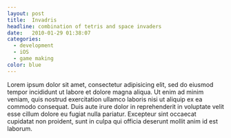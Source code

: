 ```yaml
---
layout: post
title:  Invadris
headline: combination of tetris and space invaders
date:   2010-01-29 01:38:07
categories:
  - development
  - iOS
  - game making
color: blue
---
```

Lorem ipsum dolor sit amet, consectetur adipisicing elit, sed do eiusmod tempor incididunt ut labore et dolore magna aliqua. Ut enim ad minim veniam, quis nostrud exercitation ullamco laboris nisi ut aliquip ex ea commodo consequat. Duis aute irure dolor in reprehenderit in voluptate velit esse cillum dolore eu fugiat nulla pariatur. Excepteur sint occaecat cupidatat non proident, sunt in culpa qui officia deserunt mollit anim id est laborum.
